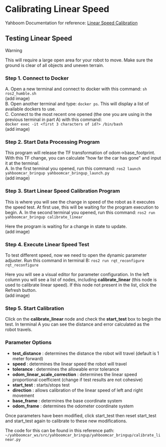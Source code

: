 # Calibrating Linear Speed
Yahboom Documentation for reference: [Linear Speed Calibration](http://www.yahboom.net/study/MicroROS-Pi5)

## Testing Linear Speed 
> [!WARNING]  
> This will require a large open area for your robot to move. Make sure the ground is clear of all objects and uneven terrain.

### Step 1. Connect to Docker
A. Open a new terminal and connect to docker with this command: ```sh ros2_humble.sh```\
(add image)\
B. Open another terminal and type: ```docker ps```. This will display a list of available dockers to use.\
C. Connect to the most recent one opened (the one you are using in the previous terminal in part A) with this command:\
```docker exec -it <first 3 characters of id?> /bin/bash```\
(add image)

### Step 2. Start Data Processing Program
This program will release the TF transformation of odom->base_footprint. With this TF change, you can calculate "how far the car has gone" and input it at the terminal.\
A. In the first terminal you opened, run this command: ```ros2 launch yahboomcar_bringup yahboomcar_bringup_launch.py```\
(add image)

### Step 3. Start Linear Speed Calibration Program
This is where you will see the change in speed of the robot as it executes the speed test. At first use, this will be waiting for the program execution to begin.
A. In the second terminal you opened, run this command: ```ros2 run yahboomcar_bringup calibrate_linear```

Here the program is waiting for a change in state to update.\
(add image)

### Step 4. Execute Linear Speed Test
To test different speed, now we need to open the dynamic parameter adjuster. Run this command in terminal B: ```ros2 run rqt_reconfigure rqt_reconfigure```

Here you will see a visual editor for parameter configuration. In the left column you will see a list of nodes, including <b>calibrate_linear</b> (this node is 
used to calibrate linear speed). If this node not present in the list, click the Refresh button.\
(add image)

### Step 5. Start Calibration
Click on the <b>calibrate_linear</b> node and check the <b>start_test</b> box to begin the test. In terminal A you can see the distance and error calculated as the robot travels. 

### Parameter Options
- <b>test_distance</b> : determines the distance the robot will travel (default is 1 meter forward)
- <b>speed</b> : determines the linear speed the robot will travel
- <b>tolerance</b> : determines the allowable error tolerance
- <b>odom_linear_scale_correction</b> : determines the linear speed proportional coefficient (change if test results are not cohesive)
- <b>start_test</b> : starts/stops test
- <b>direction</b> : allows calibration of the linear speed of left and right movement
- <b>base_frame</b> : determines the base coordinate system
- <b>odom_frame</b> : determines the odometer coordinate system

Once parameters have been modified, click start_test then reset start_test and start_test again to calibrate to these new modifications.

The code for this can be found in this reference path: ```~/yahboomcar_ws/src/yahboomcar_bringup/yahboomcar_bringup/calibrate_linear.py```

